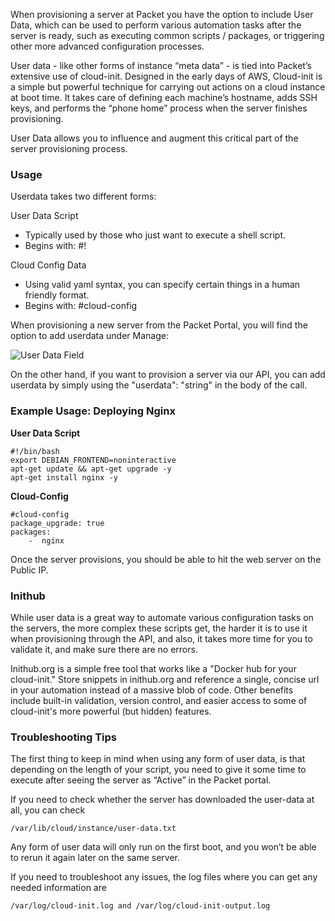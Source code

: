 <!-- <meta>
{
    "title":"User Data",
    "description":"Run commands during the server provisioning process.",
    "tag":["user", "data"],
    "seo-title": "User Data - Packet Developer Docs",
    "seo-description": "Run commands during the server provisioning process.",
    "og-title": "User Data",
    "og-description": "Run commands during the server provisioning process."
}
</meta> -->
When provisioning a server at Packet you have the option to include User Data, which can be used to perform various automation tasks after the server is ready, such as executing common scripts / packages, or triggering other more advanced configuration processes.

User data - like other forms of instance “meta data” - is tied into Packet’s extensive use of cloud-init.  Designed in the early days of AWS, Cloud-init is a simple but powerful technique for carrying out actions on a cloud instance at boot time.  It takes care of defining each machine’s hostname, adds SSH keys, and performs the “phone home” process when the server finishes provisioning.

User Data allows you to influence and augment this critical part of the server provisioning process.


### Usage

Userdata takes two different forms:

User Data Script

* Typically used by those who just want to execute a shell script.
* Begins with: #!

Cloud Config Data

* Using valid yaml syntax, you can specify certain things in a human friendly format.
* Begins with: #cloud-config


When provisioning a new server from the Packet Portal, you will find the option to add userdata under Manage:

![User Data Field](/images/user-data/userdata-portal-new.png)

On the other hand, if you want to provision a server via our API, you can add userdata by simply using the "userdata": "string" in the body of the call.


### Example Usage: Deploying Nginx

**User Data Script**

```
#!/bin/bash
export DEBIAN_FRONTEND=noninteractive
apt-get update && apt-get upgrade -y
apt-get install nginx -y
```

**Cloud-Config**

```
#cloud-config
package_upgrade: true
packages:
    -  nginx
```

Once the server provisions, you should be able to hit the web server on the Public IP.

### Inithub

While user data is a great way to automate various configuration tasks on the servers, the more complex these scripts get, the harder it is to use it when provisioning through the API, and also, it takes more time for you to validate it, and make sure there are no errors.

Inithub.org is a simple free tool that works like a "Docker hub for your cloud-init." Store snippets in inithub.org and reference a single, concise url in your automation instead of a massive blob of code. Other benefits include built-in validation, version control, and easier access to some of cloud-init's more powerful (but hidden) features.

### Troubleshooting Tips

The first thing to keep in mind when using any form of user data, is that depending on the length of your script, you need to give it some time to execute after seeing the server as “Active” in the Packet portal.

If you need to check whether the server has downloaded the user-data at all, you can check

`/var/lib/cloud/instance/user-data.txt`

Any form of user data will only run on the first boot, and you won’t be able to rerun it again later on the same server.

If you need to troubleshoot any issues, the log files where you can get any needed information are

`/var/log/cloud-init.log and /var/log/cloud-init-output.log`
